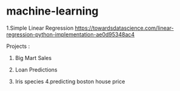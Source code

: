 # machine-learning

1.Simple Linear Regression https://towardsdatascience.com/linear-regression-python-implementation-ae0d95348ac4

Projects : 
   1. Big Mart Sales

   2. Loan Predictions
           
   3. Iris species
   4.predicting boston house price
